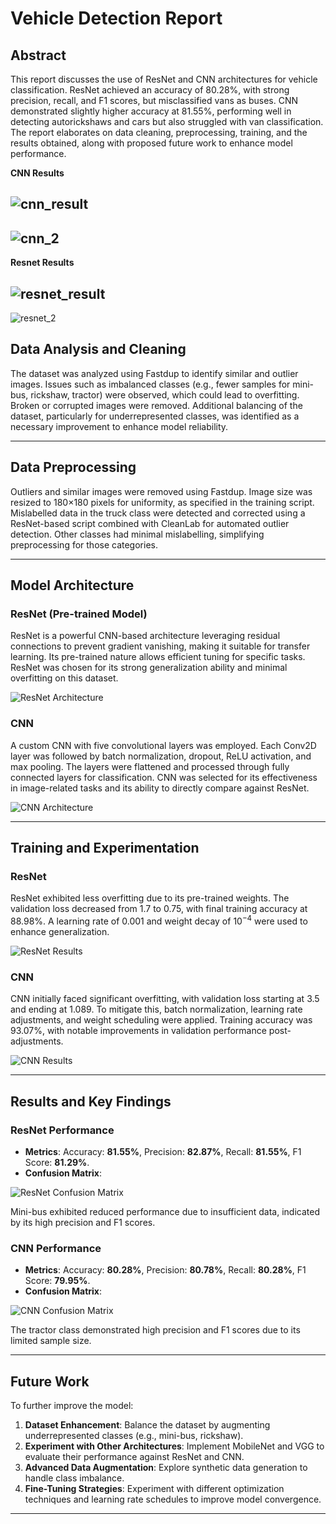 # Vehicle Detection Report

## Abstract
This report discusses the use of ResNet and CNN architectures for vehicle classification. ResNet achieved an accuracy of 80.28%, with strong precision, recall, and F1 scores, but misclassified vans as buses. CNN demonstrated slightly higher accuracy at 81.55%, performing well in detecting autorickshaws and cars but also struggled with van classification. The report elaborates on data cleaning, preprocessing, training, and the results obtained, along with proposed future work to enhance model performance.

**CNN Results**

![cnn_result](image-1.png)
---
![cnn_2](image-2.png)
---

**Resnet Results**

![resnet_result](image-3.png)
---
![resnet_2](image-4.png)

## Data Analysis and Cleaning
The dataset was analyzed using Fastdup to identify similar and outlier images. Issues such as imbalanced classes (e.g., fewer samples for mini-bus, rickshaw, tractor) were observed, which could lead to overfitting. Broken or corrupted images were removed. Additional balancing of the dataset, particularly for underrepresented classes, was identified as a necessary improvement to enhance model reliability.

---

## Data Preprocessing
Outliers and similar images were removed using Fastdup. Image size was resized to 180×180 pixels for uniformity, as specified in the training script. Mislabelled data in the truck class were detected and corrected using a ResNet-based script combined with CleanLab for automated outlier detection. Other classes had minimal mislabelling, simplifying preprocessing for those categories.

---

## Model Architecture

### ResNet (Pre-trained Model)
ResNet is a powerful CNN-based architecture leveraging residual connections to prevent gradient vanishing, making it suitable for transfer learning. Its pre-trained nature allows efficient tuning for specific tasks. ResNet was chosen for its strong generalization ability and minimal overfitting on this dataset.

![ResNet Architecture](https://www.researchgate.net/publication/349646156/figure/fig4/AS:995806349897731@1614430143429/The-architecture-of-ResNet-50-vd-a-Stem-block-b-Stage1-Block1-c-Stage1-Block2.png)

### CNN
A custom CNN with five convolutional layers was employed. Each Conv2D layer was followed by batch normalization, dropout, ReLU activation, and max pooling. The layers were flattened and processed through fully connected layers for classification. CNN was selected for its effectiveness in image-related tasks and its ability to directly compare against ResNet.

![CNN Architecture](CNN.png)

---

## Training and Experimentation

### ResNet
ResNet exhibited less overfitting due to its pre-trained weights. The validation loss decreased from 1.7 to 0.75, with final training accuracy at 88.98%. A learning rate of 0.001 and weight decay of $10^{-4}$ were used to enhance generalization.

![ResNet Results](resnet_result.png)

### CNN
CNN initially faced significant overfitting, with validation loss starting at 3.5 and ending at 1.089. To mitigate this, batch normalization, learning rate adjustments, and weight scheduling were applied. Training accuracy was 93.07%, with notable improvements in validation performance post-adjustments.

![CNN Results](cnn_result.png)

---

## Results and Key Findings

### ResNet Performance
- **Metrics**: Accuracy: **81.55%**, Precision: **82.87%**, Recall: **81.55%**, F1 Score: **81.29%**.
- **Confusion Matrix**:

![ResNet Confusion Matrix](resnet_confusion.png)

Mini-bus exhibited reduced performance due to insufficient data, indicated by its high precision and F1 scores.

### CNN Performance
- **Metrics**: Accuracy: **80.28%**, Precision: **80.78%**, Recall: **80.28%**, F1 Score: **79.95%**.
- **Confusion Matrix**:

![CNN Confusion Matrix](cnn_confusion.png)

The tractor class demonstrated high precision and F1 scores due to its limited sample size.

---

## Future Work
To further improve the model:

1. **Dataset Enhancement**: Balance the dataset by augmenting underrepresented classes (e.g., mini-bus, rickshaw).
2. **Experiment with Other Architectures**: Implement MobileNet and VGG to evaluate their performance against ResNet and CNN.
3. **Advanced Data Augmentation**: Explore synthetic data generation to handle class imbalance.
4. **Fine-Tuning Strategies**: Experiment with different optimization techniques and learning rate schedules to improve model convergence.

---
